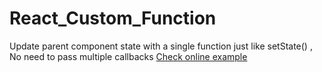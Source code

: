 # React_Custom_Function
Update parent component state with a single function just like setState()
, No need to pass multiple callbacks
[Check online example](https://codesandbox.io/s/7w4zk2jn01)
